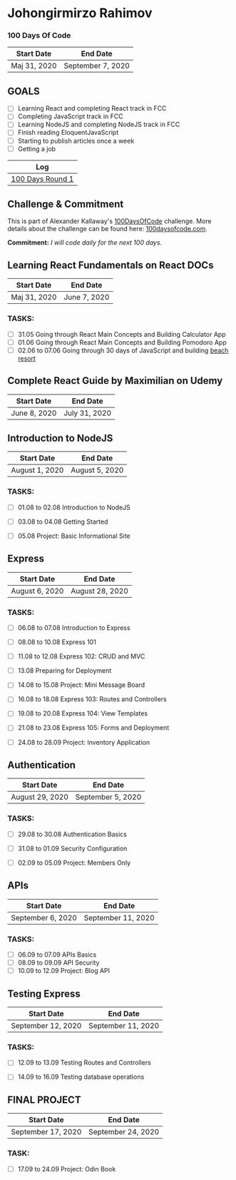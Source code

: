 # Johongirmirzo Rahimov

 

### 100 Days Of Code 
|  Start Date   | End Date     |
| ------------- | ------------ |
| Maj 31, 2020 |  September 7, 2020|
## GOALS
- [ ] Learning React and completing React track in FCC
- [ ] Completing JavaScript track in FCC
- [ ] Learning NodeJS and completing NodeJS track in FCC
- [ ] Finish reading EloquentJavaScript
- [ ] Starting to publish articles once a week
- [ ] Getting a job

| Log  | 
| --- |
| [100 Days Round 1](https://github.com/Johongirr/365-days-of-code/blob/master/log1.md) | 

## Challenge & Commitment
This is part of Alexander Kallaway's [100DaysOfCode](https://github.com/Kallaway/100-days-of-code "the official repo") challenge. More details about the challenge can be found here: [100daysofcode.com](http://100daysofcode.com/ "100daysofcode.com").

**Commitment:** *I will code daily for the next 100 days.*

## Learning React Fundamentals on React DOCs
|  Start Date   | End Date     |
| ------------- | ------------ |
| Maj 31, 2020 |  June 7, 2020|

### TASKS:
- [ ] 31.05 Going through React Main Concepts and Building Calculator App
- [ ] 01.06 Going through React Main Concepts and Building Pomodoro App
- [ ] 02.06 to 07.06 Going through 30 days of JavaScript and building [beach resort](https://react-beach-resort-project.netlify.app/)

## Complete React Guide by Maximilian on Udemy
|  Start Date   | End Date     |
| ------------- | ------------ |
| June 8, 2020 |  July 31, 2020|


## Introduction to NodeJS
|  Start Date   | End Date     |
| ------------- | ------------ |
| August 1, 2020 |  August 5, 2020|

### TASKS:
- [ ] 01.08 to 02.08 Introduction to NodeJS
- [ ] 03.08 to 04.08 Getting Started
- [ ] 05.08 Project: Basic Informational Site


## Express
|  Start Date   | End Date     |
| ------------- | ------------ |
| August 6, 2020 |  August 28, 2020|

### TASKS:
- [ ] 06.08 to 07.08 Introduction to Express
- [ ] 08.08 to 10.08 Express 101
- [ ] 11.08 to 12.08 Express 102: CRUD and MVC
- [ ] 13.08 Preparing for Deployment
- [ ] 14.08 to 15.08 Project: Mini Message Board
- [ ] 16.08 to 18.08 Express 103: Routes and Controllers
- [ ] 19.08 to 20.08 Express 104: View Templates
- [ ] 21.08 to 23.08 Express 105: Forms and Deployment
- [ ] 24.08 to 28.09 Project: Inventory Application


## Authentication
|  Start Date   | End Date     |
| ------------- | ------------ |
| August 29, 2020 |  September 5, 2020|

### TASKS:
- [ ] 29.08 to 30.08 Authentication Basics
- [ ] 31.08 to 01.09 Security Configuration
- [ ] 02.09 to 05.09 Project: Members Only


## APIs
|  Start Date   | End Date     |
| ------------- | ------------ |
| September 6, 2020 |  September 11, 2020|

### TASKS:
- [ ] 06.09 to 07.09 APIs Basics
- [ ] 08.09 to 09.09 API Security
- [ ] 10.09 to 12.09 Project: Blog API

## Testing Express
|  Start Date   | End Date     |
| ------------- | ------------ |
| September 12, 2020 |  September 11, 2020|

### TASKS:
- [ ] 12.09 to 13.09 Testing Routes and Controllers
- [ ] 14.09 to 16.09 Testing database operations


## FINAL PROJECT
|  Start Date   | End Date     |
| ------------- | ------------ |
| September 17, 2020 |  September 24, 2020|

### TASK:
- [ ] 17.09 to 24.09 Project: Odin Book
